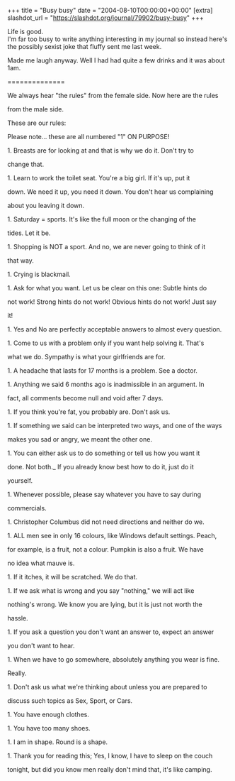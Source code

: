 +++
title = "Busy busy"
date = "2004-08-10T00:00:00+00:00"
[extra]
slashdot_url = "https://slashdot.org/journal/79902/busy-busy"
+++

<p>Life is good.<br>I'm far too busy to write anything interesting in my journal so instead here's the possibly sexist joke that fluffy sent me last week.</p>
<p>Made me laugh anyway. Well I had had quite a few drinks and it was about 1am.</p>
<p>==============</p>
<p>We always hear "the rules" from the female side. Now here are the rules</p>
<p>from the male side.</p>
<p>These are our rules:</p>
<p>Please note... these are all numbered "1" ON PURPOSE!</p>
<p>1. Breasts are for looking at and that is why we do it. Don't try to</p>
<p>change that.</p>
<p>1. Learn to work the toilet seat. You're a big girl. If it's up, put it</p>
<p>down. We need it up, you need it down. You don't hear us complaining</p>
<p>about you leaving it down.</p>
<p>1. Saturday = sports. It's like the full moon or the changing of the</p>
<p>tides. Let it be.</p>
<p>1. Shopping is NOT a sport. And no, we are never going to think of it</p>
<p>that way.</p>
<p>1. Crying is blackmail.</p>
<p>1. Ask for what you want. Let us be clear on this one: Subtle hints do</p>
<p>not work! Strong hints do not work! Obvious hints do not work! Just say</p>
<p>it!</p>
<p>1. Yes and No are perfectly acceptable answers to almost every question.</p>
<p>1. Come to us with a problem only if you want help solving it. That's</p>
<p>what we do. Sympathy is what your girlfriends are for.</p>
<p>1. A headache that lasts for 17 months is a problem. See a doctor.</p>
<p>1. Anything we said 6 months ago is inadmissible in an argument. In</p>
<p>fact, all comments become null and void after 7 days.</p>
<p>1. If you think you're fat, you probably are. Don't ask us.</p>
<p>1. If something we said can be interpreted two ways, and one of the ways</p>
<p>makes you sad or angry, we meant the other one.</p>
<p>1. You can either ask us to do something or tell us how you want it</p>
<p>done. Not both._ If you already know best how to do it, just do it</p>
<p>yourself.</p>
<p>1. Whenever possible, please say whatever you have to say during</p>
<p>commercials.</p>
<p>1. Christopher Columbus did not need directions and neither do we.</p>
<p>1. ALL men see in only 16 colours, like Windows default settings. Peach,</p>
<p>for example, is a fruit, not a colour. Pumpkin is also a fruit. We have</p>
<p>no idea what mauve is.</p>
<p>1. If it itches, it will be scratched. We do that.</p>
<p>1. If we ask what is wrong and you say "nothing," we will act like</p>
<p>nothing's wrong. We know you are lying, but it is just not worth the</p>
<p>hassle.</p>
<p>1. If you ask a question you don't want an answer to, expect an answer</p>
<p>you don't want to hear.</p>
<p>1. When we have to go somewhere, absolutely anything you wear is fine.</p>
<p>Really.</p>
<p>1. Don't ask us what we're thinking about unless you are prepared to</p>
<p>discuss such topics as Sex, Sport, or Cars.</p>
<p>1. You have enough clothes.</p>
<p>1. You have too many shoes.</p>
<p>1. I am in shape. Round is a shape.</p>
<p>1. Thank you for reading this; Yes, I know, I have to sleep on the couch</p>
<p>tonight, but did you know men really don't mind that, it's like camping.</p>

